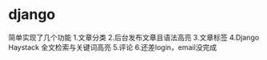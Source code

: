 # django
简单实现了几个功能
1.文章分类
2.后台发布文章且语法高亮
3.文章标签
4.Django Haystack 全文检索与关键词高亮
5.评论
6.还差login，email没完成
